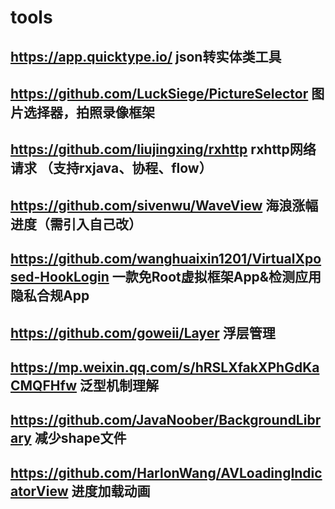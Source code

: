 # tools


## https://app.quicktype.io/   json转实体类工具
## https://github.com/LuckSiege/PictureSelector   图片选择器，拍照录像框架
## https://github.com/liujingxing/rxhttp rxhttp网络请求 （支持rxjava、协程、flow）
## https://github.com/sivenwu/WaveView 海浪涨幅进度（需引入自己改）
## https://github.com/wanghuaixin1201/VirtualXposed-HookLogin 一款免Root虚拟框架App&检测应用隐私合规App
## https://github.com/goweii/Layer  浮层管理
## https://mp.weixin.qq.com/s/hRSLXfakXPhGdKaCMQFHfw  泛型机制理解
## https://github.com/JavaNoober/BackgroundLibrary  减少shape文件
## https://github.com/HarlonWang/AVLoadingIndicatorView  进度加载动画
